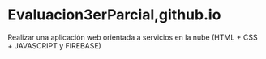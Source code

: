 # Evaluacion3erParcial,github.io
Realizar una aplicación web orientada a servicios en la nube (HTML + CSS + JAVASCRIPT y FIREBASE) 
